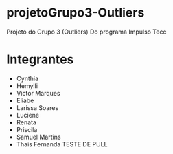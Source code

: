 # projetoGrupo3-Outliers
Projeto do Grupo 3 (Outliers) Do programa Impulso Tecc

# Integrantes

- Cynthia 
- Hemylli
- Victor Marques
- Eliabe
- Larissa Soares
- Luciene
- Renata
- Priscila
- Samuel Martins
- Thais Fernanda
TESTE DE PULL
